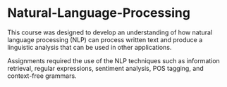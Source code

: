 # Natural-Language-Processing

This course was designed to develop an understanding of how natural language processing (NLP) can process written text and produce a linguistic analysis that can be used in other applications. 

Assignments required the use of the NLP techniques such as information retrieval, regular expressions, sentiment analysis, POS tagging, and context-free grammars.
